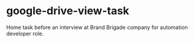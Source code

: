# google-drive-view-task
Home task before an interview at Brand Brigade company for automation developer role. 
